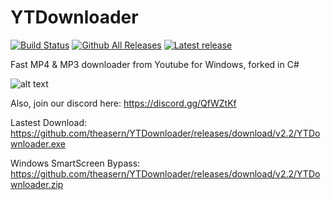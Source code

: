 # YTDownloader
[![Build Status](https://travis-ci.org/theasern/YTDownloader.svg?branch=master)](https://travis-ci.org/theasern/YTDownloader) 
[![Github All Releases](https://img.shields.io/github/downloads/theasern/YTDownloader/total.svg)](https://github.com/theasern/YTDownloader/releases/latest)
[![Latest release](https://img.shields.io/github/release/theasern/YTDownloader.svg)](https://github.com/theasern/YTDownloader/releases/latest)


Fast MP4 & MP3 downloader from Youtube for Windows, forked in C#

![alt text](https://i.imgur.com/6Ed3QBU.png)

Also, join our discord here: https://discord.gg/QfWZtKf

Lastest Download: https://github.com/theasern/YTDownloader/releases/download/v2.2/YTDownloader.exe

Windows SmartScreen Bypass: https://github.com/theasern/YTDownloader/releases/download/v2.2/YTDownloader.zip


